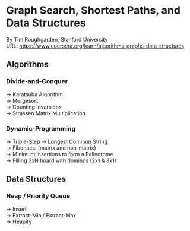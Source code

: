 # Graph Search, Shortest Paths, and Data Structures
By Tim Roughgarden, Stanford University  
URL: https://www.coursera.org/learn/algorithms-graphs-data-structures
## Algorithms
### Divide-and-Conquer
-> Karatsuba Algorithm  
-> Mergesort  
-> Counting Inversions  
-> Strassen Matrix Multiplication  
### Dynamic-Programming
-> Triple-Step
-> Longest Common String  
-> Fibonacci (matrix and non-matrix)  
-> Minimum insertions to form a Palindrome  
-> Filling 3xN board with dominos (2x1 & 3x1)  

## Data Structures
### Heap / Priority Queue
-> Insert  
-> Extract-Min / Extract-Max  
-> Heapify  
